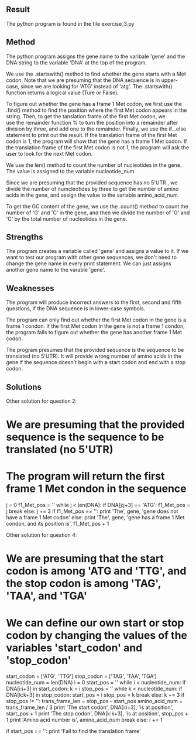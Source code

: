 Result
------

The python program is found in the file exercise_3.py

Method
------

The python program assigns the gene name to the varibale 'gene' 
and the DNA string to the variable 'DNA' at the top of the program.

We use the .startswith() method to find whether the gene starts with 
a Met codon. Note that we are presuming that the DNA sequence is in 
upper-case, since we are looking for 'ATG' instead of 'atg'. The 
.startswith() function returns a logical value (Ture or False).

To figure out whether the gene has a frame 1 Met codon, we first use 
the .find() method to find the position where the first Met codon appears 
in the string. Then, to get the tanslation frame of the first Met codon, we  
use the remainder function % to turn the position into a remainder after 
division by three, and add one to the remainder. Finally, we use the 
if...else statement to print out the result. If the translation frame of the 
first Met codon is 1, the program will show that the gene has a frame 1 Met codon.
If the translation frame of the first Met codon is not 1, the program will ask 
the user to look for the next Met codon.

We use the len() method to count the number of nucleotides in the gene.
The value is assigned to the variable nucleotide_num.

Since we are presuming that the provided sequence has no 5'UTR , we divide the 
number of numcleotides by three to get the number of amino acids in the gene, 
and assign the value to the variable amino_acid_num.

To get the GC content of the gene, we use the .count() method to count the 
number of 'G' and 'C' in the gene, and then we divide the number of 'G' and 'C' 
by the total number of nucleotides in the gene. 

Strengths 
------------------------

The program creates a variable called 'gene' and assigns a value to it. If we want to 
test our program with other gene sequences, we don't need to change the gene name in 
every print statement. We can just assigns another gene name to the varable 'gene'.

Weaknesses
------------------------
The program will produce incorrect answers to the first, second and fifth questions,
if the DNA sequence is in lower-case symbols.

The program can only find out whether the first Met codon in the gene is a frame 1 condon.
If the first Met codon in the gene is not a frame 1 condon, the program fails to figure out
whether the gene has another frame 1 Met codon.

The program presumes that the provided sequence is the sequence to be translated (no 5'UTR).
It will provide wrong number of amino acids in the gene if the sequence doesn't begin with a 
start codon and end with a stop codon.

Solutions
-------
Other solution for question 2:
# We are presuming that the provided sequence is the sequence to be translated (no 5'UTR)
# The program will return the first frame 1 Met condon in the sequence
j = 0
f1_Met_pos = ''
while j < len(DNA):
     if DNA[j:j+3] == 'ATG':
         f1_Met_pos = j
         break
     else:
        j += 3
if f1_Met_pos == '':
    print 'The', gene, 'gene does not have a frame 1 Met codon'
else:
    print 'The', gene, 'gene has a frame 1 Met condon, and its position is', f1_Met_pos + 1

Other solution for question 4:
# We are presuming that the start codon is among 'ATG and 'TTG', and the stop codon is among 'TAG', 'TAA', and 'TGA'
# We can define our own start or stop codon by changing the values of the variables 'start_codon' and 'stop_codon'
start_codon = ['ATG', 'TTG']
stop_codon = ['TAG', 'TAA', 'TGA']
nucleotide_num = len(DNA)
i = 0
start_pos = ''
while i < nucleotide_num:
    if DNA[i:i+3] in start_codon:
        k = i
        stop_pos = ''
        while k < nucleotide_num:
            if DNA[k:k+3] in stop_codon:
                start_pos = i
                stop_pos = k
                break
            else:
                k += 3
        if stop_pos != '':
            trans_frame_len = stop_pos - start_pos 
            amino_acid_num = trans_frame_len / 3
            print 'The start codon', DNA[i:i+3], 'is at position', start_pos + 1
            print 'The stop codon', DNA[k:k+3], 'is at position', stop_pos + 1
            print 'Amino acid number is', amino_acid_num
            break
    else:
        i += 1
    
if start_pos == '':
    print 'Fail to find the translation frame' 
